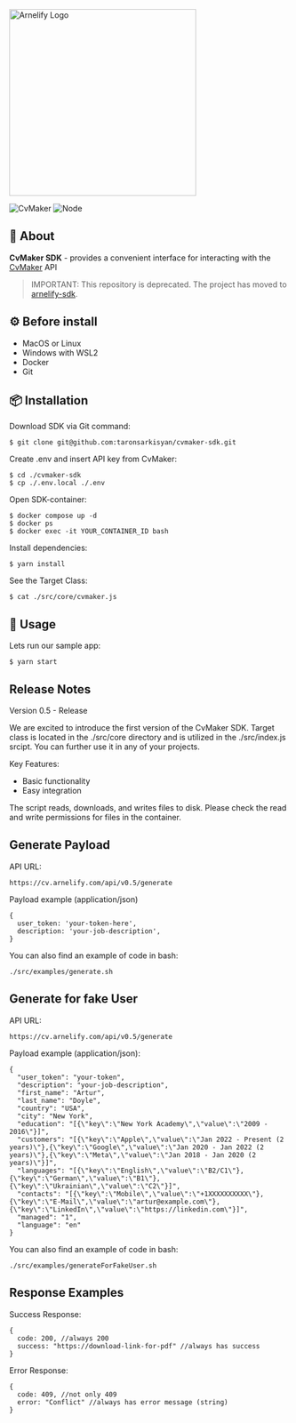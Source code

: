 <img src="https://static.wikia.nocookie.net/arnelify/images/c/c8/Arnelify-logo-2024.png/revision/latest?cb=20240701012515" style="width:336px;" alt="Arnelify Logo" />

![CvMaker](https://img.shields.io/badge/CvMaker%20SDK-0.5-blue) ![Node](https://img.shields.io/badge/Node-20.15.1-green)

## 🚀 About
**CvMaker SDK** - provides a convenient interface for interacting with the [CvMaker](https://cv.arnelify.com|CvMaker) API

> IMPORTANT: This repository is deprecated. The project has moved to <a href="https://github.com/arnelify/arnelify-sdk">arnelify-sdk</a>.

## ⚙️ Before install

* MacOS or Linux
* Windows with WSL2
* Docker
* Git

## 📦 Installation

Download SDK via Git command:
```
$ git clone git@github.com:taronsarkisyan/cvmaker-sdk.git
```

Create .env and insert API key from CvMaker:
```
$ cd ./cvmaker-sdk
$ cp ./.env.local ./.env
```

Open SDK-container:
```
$ docker compose up -d
$ docker ps
$ docker exec -it YOUR_CONTAINER_ID bash
```
Install dependencies:
```
$ yarn install
```
See the Target Class:
```
$ cat ./src/core/cvmaker.js
```
## 🚀  Usage
Lets run our sample app:
```
$ yarn start
```

## Release Notes
Version 0.5 - Release

We are excited to introduce the first version of the CvMaker SDK. Target class is located in the ./src/core directory and is utilized in the ./src/index.js srcipt. You can further use it in any of your projects.

Key Features:

* Basic functionality
* Easy integration

The script reads, downloads, and writes files to disk. Please check the read and write permissions for files in the container.

## Generate Payload

API URL:
```
https://cv.arnelify.com/api/v0.5/generate
```

Payload example (application/json)
```
{
  user_token: 'your-token-here',
  description: 'your-job-description',
}
```
You can also find an example of code in bash:
```
./src/examples/generate.sh
```

## Generate for fake User

API URL:
```
https://cv.arnelify.com/api/v0.5/generate
```

Payload example (application/json):
```
{
  "user_token": "your-token",
  "description": "your-job-description",
  "first_name": "Artur",
  "last_name": "Doyle",
  "country": "USA",
  "city": "New York",
  "education": "[{\"key\":\"New York Academy\",\"value\":\"2009 - 2016\"}]",
  "customers": "[{\"key\":\"Apple\",\"value\":\"Jan 2022 - Present (2 years)\"},{\"key\":\"Google\",\"value\":\"Jan 2020 - Jan 2022 (2 years)\"},{\"key\":\"Meta\",\"value\":\"Jan 2018 - Jan 2020 (2 years)\"}]",
  "languages": "[{\"key\":\"English\",\"value\":\"B2/C1\"},{\"key\":\"German\",\"value\":\"B1\"},{\"key\":\"Ukrainian\",\"value\":\"C2\"}]",
  "contacts": "[{\"key\":\"Mobile\",\"value\":\"+1XXXXXXXXXX\"},{\"key\":\"E-Mail\",\"value\":\"artur@example.com\"},{\"key\":\"LinkedIn\",\"value\":\"https://linkedin.com\"}]",
  "managed": "1",
  "language": "en"
}
```
You can also find an example of code in bash:
```
./src/examples/generateForFakeUser.sh
```

## Response Examples
Success Response:
```
{
  code: 200, //always 200
  success: "https://download-link-for-pdf" //always has success
}
```

Error Response:
```
{
  code: 409, //not only 409
  error: "Conflict" //always has error message (string)
}
```

